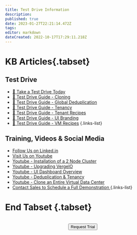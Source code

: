 ```yaml
---
title: Test Drive Information
description: 
published: true
date: 2023-01-27T22:21:14.472Z
tags: 
editor: markdown
dateCreated: 2022-10-17T17:29:11.218Z
---
```


# KB Articles{.tabset}

## Test Drive
* [🚗 Take a Test Drive Today](https://www.verge.io/test-drive)
* [🚗 Test Drive Guide - Cloning](/public/test-drive/cloning)
* [🚗 Test Drive Guide - Global Deduplication](/public/test-drive/deduplication)
* [🚗 Test Drive Guide - Tenancy](/public/test-drive/tenancy)
* [🚗 Test Drive Guide - Tenant Recipes](/public/test-drive/tenant-recipes)
* [🚗 Test Drive Guide - UI Branding](/public/test-drive/ui-branding)
* [🚗 Test Drive Guide - VM Recipes](/public/test-drive/vm-recipes)
{.links-list}

## Training, Videos & Social Media
* [Follow Us on Linked.in](https://www.linkedin.com/company/verge-io/)
* [Visit Us on Youtube](https://www.youtube.com/channel/UCnFu28s0GBVi18j7Ez3MXRg)
* [Youtube - Installation of a 2 Node Cluster](https://youtu.be/hOUg8_MgIjA)
* [Youtube - Upgrading VergeIO](https://youtu.be/cf4J4Gj9AUo)
* [Youtube - UI Dashboard Overview](https://youtu.be/oQx2BkWp7hc)
* [Youtube - Deduplication & Tenancy](https://youtu.be/f0ZwAIlc_c4)
* [Youtube - Clone an Entire Virtual Data Center](https://youtu.be/hq_h65ESYbU)
* <a href="mailto:sales@verge.io?subject=Demonstration Request" target="_blank" rel="noopener noreferrer"> Contact Sales to Schedule a Full Demonstration </a>
{.links-list}
# End Tabset {.tabset}



<br>
<div style="text-align:center; margin-bottom:5px">
  <a href="https://www.verge.io/test-drive#Demo-Section"><button class="button-cta">Request Trial</button></a>
</div>